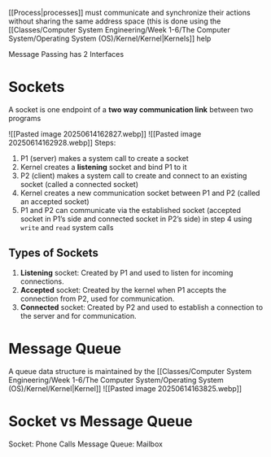 [[Process|processes]] must communicate and synchronize their actions without sharing the same address space (this is done using the [[Classes/Computer System Engineering/Week 1-6/The Computer System/Operating System (OS)/Kernel/Kernel|Kernels]] help

Message Passing has 2 Interfaces

# Sockets
A socket is one endpoint of a **two way communication link** between two programs

![[Pasted image 20250614162827.webp]]
![[Pasted image 20250614162928.webp]]
Steps:
1. P1 (server) makes a system call to create a socket
2. Kernel creates a **listening** socket and bind P1 to it
3. P2 (client) makes a system call to create and connect to an existing socket (called a connected socket)
4. Kernel creates a new communication socket between P1 and P2 (called an accepted socket)
5. P1 and P2 can communicate via the established socket (accepted socket in P1’s side and connected socket in P2’s side) in step 4 using `write` and `read` system calls

## Types of Sockets
1. **Listening** socket: Created by P1 and used to listen for incoming connections.
2. **Accepted** socket: Created by the kernel when P1 accepts the connection from P2, used for communication.
3. **Connected** socket: Created by P2 and used to establish a connection to the server and for communication.

# Message Queue
A queue data structure is maintained by the [[Classes/Computer System Engineering/Week 1-6/The Computer System/Operating System (OS)/Kernel/Kernel|Kernel]] 
![[Pasted image 20250614163825.webp]]

# Socket vs Message Queue
Socket: Phone Calls
Message Queue: Mailbox
